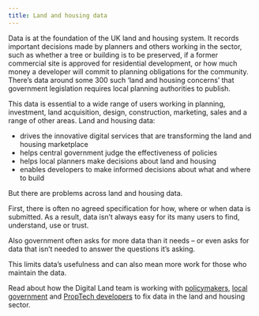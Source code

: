 ```yaml
---
title: Land and housing data
---
```


Data is at the foundation of the UK land and housing system. It records important decisions made by planners and others working in the sector, such as whether a tree or building is to be preserved, if a former commercial site is approved for residential development, or how much money a developer will commit to planning obligations for the community. There’s data around some 300 such ‘land and housing concerns’ that government legislation requires local planning authorities to publish.

This data is essential to a wide range of users working in planning, investment, land acquisition, design, construction, marketing, sales and a range of other areas. Land and housing data:

- drives the innovative digital services that are transforming the land and housing marketplace
- helps central government judge the effectiveness of policies
- helps local planners make decisions about land and housing
- enables developers to make informed decisions about what and where to build

But there are problems across land and housing data.

First, there is often no agreed specification for how, where or when data is submitted. As a result, data isn’t always easy for its many users to find, understand, use or trust.

Also government often asks for more data than it needs – or even asks for data that isn’t needed to answer the questions it’s asking.

This limits data’s usefulness and can also mean more work for those who maintain the data.

Read about how the Digital Land team is working with [policymakers](/users/policy-maker/), [local government](/users/local-government/) and [PropTech developers](/users/proptech/) to fix data in the land and housing sector.
